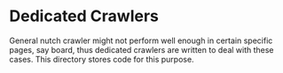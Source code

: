 Dedicated Crawlers
======================
General nutch crawler might not perform well enough in certain specific pages, say board,  thus dedicated crawlers are written to deal with these cases. This directory stores code for this purpose.
